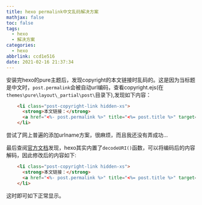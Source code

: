 ```yaml
---
title: hexo permalink中文乱码解决方案
mathjax: false
toc: false
tags:
  - hexo
  - 解决方案
categories:
  - hexo
abbrlink: ccd1e516
date: 2021-02-16 21:37:34
---
```


安装完hexo的pure主题后，发现copyright的本文链接时乱码的。这是因为当标题是中文时，`post.permalink`会被自动url编码，查看copyright.ejs(在`themes\pure\layout\_partial\post\`目录下),发现如下内容：

<!-- more -->

```html
    <li class="post-copyright-link hidden-xs">
      <strong>本文链接：</strong>
      <a href="<%- post.permalink %>" title="<%= post.title %>" target="_blank" rel="external"><%- post.permalink %></a>
    </li>
```



尝试了网上普遍的添加urlname方案，很麻烦，而且我还没有弄成功...

最后查阅[官方文档](https://hexo.io/news/2019/10/14/hexo-4-released/)发现，hexo其实内置了`decodeURI()`函数，可以将编码后的内容解码，因此修改后的内容如下:

```html
    <li class="post-copyright-link hidden-xs">
      <strong>本文链接：</strong>
      <a href="<%- post.permalink %>" title="<%= post.title %>" target="_blank" rel="external"><%- decodeURI(post.permalink) %></a>
    </li>
```

这时即可如下正常显示。